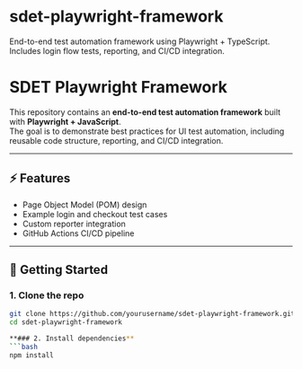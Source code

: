 # sdet-playwright-framework
End-to-end test automation framework using Playwright + TypeScript. Includes login flow tests, reporting, and CI/CD integration.

# SDET Playwright Framework

This repository contains an **end-to-end test automation framework** built with **Playwright + JavaScript**.  
The goal is to demonstrate best practices for UI test automation, including reusable code structure, reporting, and CI/CD integration.

---

## ⚡ Features
- Page Object Model (POM) design
- Example login and checkout test cases
- Custom reporter integration
- GitHub Actions CI/CD pipeline

---

## 🚀 Getting Started

### 1. Clone the repo
```bash
git clone https://github.com/yourusername/sdet-playwright-framework.git
cd sdet-playwright-framework

**### 2. Install dependencies**
```bash
npm install
